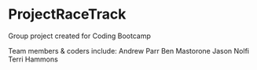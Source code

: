 # ProjectRaceTrack
Group project created for Coding Bootcamp

Team members & coders include: 
Andrew Parr
Ben Mastorone
Jason Nolfi
Terri Hammons
